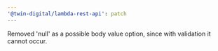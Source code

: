 ```yaml
---
'@twin-digital/lambda-rest-api': patch
---
```


Removed 'null' as a possible body value option, since with validation it cannot occur.
